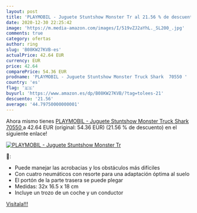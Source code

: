```yaml
---
layout: post
title: 'PLAYMOBIL - Juguete Stuntshow Monster Tr al 21.56 % de descuento'
date: 2020-12-30 22:25:42
image: 'https://m.media-amazon.com/images/I/519vZJ2aYhL._SL200_.jpg'
comments: true
category: ofertas
author: ring
slug: 'B08KW27KVB-es'
actualPrice: 42.64 EUR
currency: EUR
price: 42.64
comparePrice: 54.36 EUR
prodname: 'PLAYMOBIL - Juguete Stuntshow Monster Truck Shark  70550 '
country: 'es'
flag: '🇪🇸'
buyurl: 'https://www.amazon.es/dp/B08KW27KVB/?tag=tolees-21'
descuento: '21.56'
average: '44.79750000000001'
---
```


Ahora mismo tienes [PLAYMOBIL - Juguete Stuntshow Monster Truck Shark  70550 ](https://www.amazon.es/dp/B08KW27KVB/?tag=tolees-21) a 42.64 EUR (original: 54.36 EUR) (21.56 %  de descuento) en el siguiente enlace!

[![PLAYMOBIL - Juguete Stuntshow Monster Tr](https://m.media-amazon.com/images/I/519vZJ2aYhL._SL200_.jpg)](https://www.amazon.es/dp/B08KW27KVB/?tag=tolees-21)

🔎:

- Puede manejar las acrobacias y los obstáculos más difíciles
- Con cuatro neumáticos con resorte para una adaptación óptima al suelo
- El portón de la parte trasera se puede plegar
- Medidas: 32x 16.5 x 18 cm
- Incluye un trozo de un coche y un conductor

[Visítala!!!](https://www.amazon.es/dp/B08KW27KVB/?tag=tolees-21)

